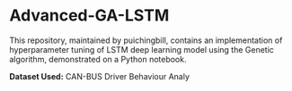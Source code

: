 # Advanced-GA-LSTM
This repository, maintained by puichingbill, contains an implementation of hyperparameter tuning of LSTM deep learning model using the Genetic algorithm, demonstrated on a Python notebook.

**Dataset Used:**
CAN-BUS Driver Behaviour Analy